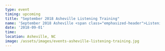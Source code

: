 ```yaml
---
type: event
timing: upcoming
title: "September 2018 Asheville Listening Training"
name: 'September 2018 Asheville <span class="emphasized-header">Listening Training</span>'
date: '2018-09-01'
time: 
location: Asheville, NC
image: /assets/images/events-asheville-listening-training.jpg
---
```



&nbsp;

&nbsp;
